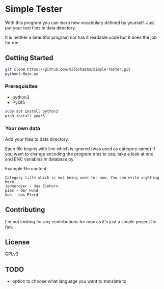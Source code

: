 # Simple Tester

<!-- TODO(#10): Include screenshots of the program -->
<!-- TODO(#11): Add description how the program works -->
<!-- TODO: Merge "Prerequisites" and "Getting Started" into "Quick Start" -->
With this program you can learn new vocabulary defined by yourself. Just put your text files in data directory.

It is neither a beautiful program nor has it readable code but it does the job for me.

## Getting Started

``` bash
git clone https://github.com/milochadam/simple-tester.git
python3 Main.py
```

### Prerequisites

- python3
- PyQt5

``` bash
sudo apt install python3
pip3 install pyqt5
```

### Your own data

Add your files to data directory.

Each file begins with line which is ignored (was used as category name)
If you want to change encoding the program tries to use, take a look at enc and ENC variables in <span>database.py</span>.

Example file content:

``` text
Category title which is not being used for now. You can write anything here.
jednorożec - das Einhorn
pies - der Hund
koń - das Pferd
```

## Contributing

I'm not looking for any contributions for now as it's just a simple project for fun.

## License

GPLv3

## TODO

- option to choose what language you want to translate to
